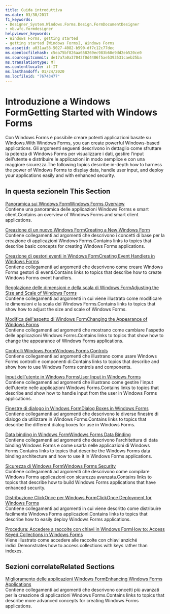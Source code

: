 ```yaml
---
title: Guida introduttiva
ms.date: 03/30/2017
f1_keywords:
- Designer_System.Windows.Forms.Design.FormDocumentDesigner
- vb.wfc.formdesigner
helpviewer_keywords:
- Windows Forms, getting started
- getting started [Windows Forms], Windows Forms
ms.assetid: a031aa58-5027-4082-b590-df7c12c77dec
ms.openlocfilehash: c5ea75bf826aa658269ec983b60e9dd2eb520ce0
ms.sourcegitcommit: de17a7a0a37042f0d4406f5ae5393531caeb25ba
ms.translationtype: MT
ms.contentlocale: it-IT
ms.lasthandoff: 01/24/2020
ms.locfileid: "76743477"
---
```

# <a name="getting-started-with-windows-forms"></a><span data-ttu-id="b8c70-102">Introduzione a Windows Form</span><span class="sxs-lookup"><span data-stu-id="b8c70-102">Getting Started with Windows Forms</span></span>
<span data-ttu-id="b8c70-103">Con Windows Forms è possibile creare potenti applicazioni basate su Windows.</span><span class="sxs-lookup"><span data-stu-id="b8c70-103">With Windows Forms, you can create powerful Windows-based applications.</span></span> <span data-ttu-id="b8c70-104">Gli argomenti seguenti descrivono in dettaglio come sfruttare la potenza di Windows Forms per visualizzare i dati, gestire l'input dell'utente e distribuire le applicazioni in modo semplice e con una maggiore sicurezza.</span><span class="sxs-lookup"><span data-stu-id="b8c70-104">The following topics describe in-depth how to harness the power of Windows Forms to display data, handle user input, and deploy your applications easily and with enhanced security.</span></span>  
  
## <a name="in-this-section"></a><span data-ttu-id="b8c70-105">In questa sezione</span><span class="sxs-lookup"><span data-stu-id="b8c70-105">In This Section</span></span>  
 [<span data-ttu-id="b8c70-106">Panoramica sui Windows Form</span><span class="sxs-lookup"><span data-stu-id="b8c70-106">Windows Forms Overview</span></span>](windows-forms-overview.md)  
 <span data-ttu-id="b8c70-107">Contiene una panoramica delle applicazioni Windows Forms e smart client.</span><span class="sxs-lookup"><span data-stu-id="b8c70-107">Contains an overview of Windows Forms and smart client applications.</span></span>  
  
 [<span data-ttu-id="b8c70-108">Creazione di un nuovo Windows Form</span><span class="sxs-lookup"><span data-stu-id="b8c70-108">Creating a New Windows Form</span></span>](creating-a-new-windows-form.md)  
 <span data-ttu-id="b8c70-109">Contiene collegamenti ad argomenti che descrivono i concetti di base per la creazione di applicazioni Windows Forms.</span><span class="sxs-lookup"><span data-stu-id="b8c70-109">Contains links to topics that describe basic concepts for creating Windows Forms applications.</span></span>  
  
 [<span data-ttu-id="b8c70-110">Creazione di gestori eventi in Windows Form</span><span class="sxs-lookup"><span data-stu-id="b8c70-110">Creating Event Handlers in Windows Forms</span></span>](creating-event-handlers-in-windows-forms.md)  
 <span data-ttu-id="b8c70-111">Contiene collegamenti ad argomenti che descrivono come creare Windows Forms gestori di eventi.</span><span class="sxs-lookup"><span data-stu-id="b8c70-111">Contains links to topics that describe how to create Windows Forms event handlers.</span></span>  
  
 [<span data-ttu-id="b8c70-112">Regolazione delle dimensioni e della scala di Windows Form</span><span class="sxs-lookup"><span data-stu-id="b8c70-112">Adjusting the Size and Scale of Windows Forms</span></span>](adjusting-the-size-and-scale-of-windows-forms.md)  
 <span data-ttu-id="b8c70-113">Contiene collegamenti ad argomenti in cui viene illustrato come modificare le dimensioni e la scala dei Windows Forms.</span><span class="sxs-lookup"><span data-stu-id="b8c70-113">Contains links to topics that show how to adjust the size and scale of Windows Forms.</span></span>  
  
 [<span data-ttu-id="b8c70-114">Modifica dell'aspetto di Windows Form</span><span class="sxs-lookup"><span data-stu-id="b8c70-114">Changing the Appearance of Windows Forms</span></span>](changing-the-appearance-of-windows-forms.md)  
 <span data-ttu-id="b8c70-115">Contiene collegamenti ad argomenti che mostrano come cambiare l'aspetto delle applicazioni Windows Forms.</span><span class="sxs-lookup"><span data-stu-id="b8c70-115">Contains links to topics that show how to change the appearance of Windows Forms applications.</span></span>  
  
 [<span data-ttu-id="b8c70-116">Controlli Windows Form</span><span class="sxs-lookup"><span data-stu-id="b8c70-116">Windows Forms Controls</span></span>](./controls/index.md)  
 <span data-ttu-id="b8c70-117">Contiene collegamenti ad argomenti che illustrano come usare Windows Forms controlli e componenti di.</span><span class="sxs-lookup"><span data-stu-id="b8c70-117">Contains links to topics that describe and show how to use Windows Forms controls and components.</span></span>  
  
 [<span data-ttu-id="b8c70-118">Input dell'utente in Windows Forms</span><span class="sxs-lookup"><span data-stu-id="b8c70-118">User Input in Windows Forms</span></span>](user-input-in-windows-forms.md)  
 <span data-ttu-id="b8c70-119">Contiene collegamenti ad argomenti che illustrano come gestire l'input dell'utente nelle applicazioni Windows Forms.</span><span class="sxs-lookup"><span data-stu-id="b8c70-119">Contains links to topics that describe and show how to handle input from the user in Windows Forms applications.</span></span>  
  
 [<span data-ttu-id="b8c70-120">Finestre di dialogo in Windows Form</span><span class="sxs-lookup"><span data-stu-id="b8c70-120">Dialog Boxes in Windows Forms</span></span>](dialog-boxes-in-windows-forms.md)  
 <span data-ttu-id="b8c70-121">Contiene collegamenti ad argomenti che descrivono le diverse finestre di dialogo da utilizzare in Windows Forms.</span><span class="sxs-lookup"><span data-stu-id="b8c70-121">Contains links to topics that describe the different dialog boxes for use in Windows Forms.</span></span>  
  
 [<span data-ttu-id="b8c70-122">Data binding in Windows Form</span><span class="sxs-lookup"><span data-stu-id="b8c70-122">Windows Forms Data Binding</span></span>](windows-forms-data-binding.md)  
 <span data-ttu-id="b8c70-123">Contiene collegamenti ad argomenti che descrivono l'architettura di data binding Windows Forms e come usarla nelle applicazioni di Windows Forms.</span><span class="sxs-lookup"><span data-stu-id="b8c70-123">Contains links to topics that describe the Windows Forms data binding architecture and how to use it in Windows Forms applications.</span></span>  
  
 [<span data-ttu-id="b8c70-124">Sicurezza di Windows Form</span><span class="sxs-lookup"><span data-stu-id="b8c70-124">Windows Forms Security</span></span>](windows-forms-security.md)  
 <span data-ttu-id="b8c70-125">Contiene collegamenti ad argomenti che descrivono come compilare Windows Forms applicazioni con sicurezza avanzata.</span><span class="sxs-lookup"><span data-stu-id="b8c70-125">Contains links to topics that describe how to build Windows Forms applications that have enhanced security.</span></span>  
  
 [<span data-ttu-id="b8c70-126">Distribuzione ClickOnce per Windows Form</span><span class="sxs-lookup"><span data-stu-id="b8c70-126">ClickOnce Deployment for Windows Forms</span></span>](clickonce-deployment-for-windows-forms.md)  
 <span data-ttu-id="b8c70-127">Contiene collegamenti ad argomenti in cui viene descritto come distribuire facilmente Windows Forms applicazioni.</span><span class="sxs-lookup"><span data-stu-id="b8c70-127">Contains links to topics that describe how to easily deploy Windows Forms applications.</span></span>  
  
 [<span data-ttu-id="b8c70-128">Procedura: Accedere a raccolte con chiavi in Windows Form</span><span class="sxs-lookup"><span data-stu-id="b8c70-128">How to: Access Keyed Collections in Windows Forms</span></span>](how-to-access-keyed-collections-in-windows-forms.md)  
 <span data-ttu-id="b8c70-129">Viene illustrato come accedere alle raccolte con chiavi anziché indici.</span><span class="sxs-lookup"><span data-stu-id="b8c70-129">Demonstrates how to access collections with keys rather than indexes.</span></span>  
  
## <a name="related-sections"></a><span data-ttu-id="b8c70-130">Sezioni correlate</span><span class="sxs-lookup"><span data-stu-id="b8c70-130">Related Sections</span></span>  
 [<span data-ttu-id="b8c70-131">Miglioramento delle applicazioni Windows Form</span><span class="sxs-lookup"><span data-stu-id="b8c70-131">Enhancing Windows Forms Applications</span></span>](./advanced/index.md)  
 <span data-ttu-id="b8c70-132">Contiene collegamenti ad argomenti che descrivono concetti più avanzati per la creazione di applicazioni Windows Forms.</span><span class="sxs-lookup"><span data-stu-id="b8c70-132">Contains links to topics that describe more advanced concepts for creating Windows Forms applications.</span></span>
